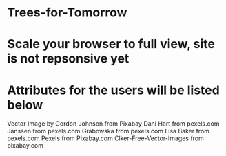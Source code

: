 # Trees-for-Tomorrow
# Scale your browser to full view, site is not repsonsive yet 
# Attributes for the users will be listed below
Vector Image by Gordon Johnson from Pixabay 
Dani Hart from pexels.com
Janssen from pexels.com
Grabowska from pexels.com
Lisa Baker from pexels.com
Pexels from Pixabay.com
Clker-Free-Vector-Images from pixabay.com